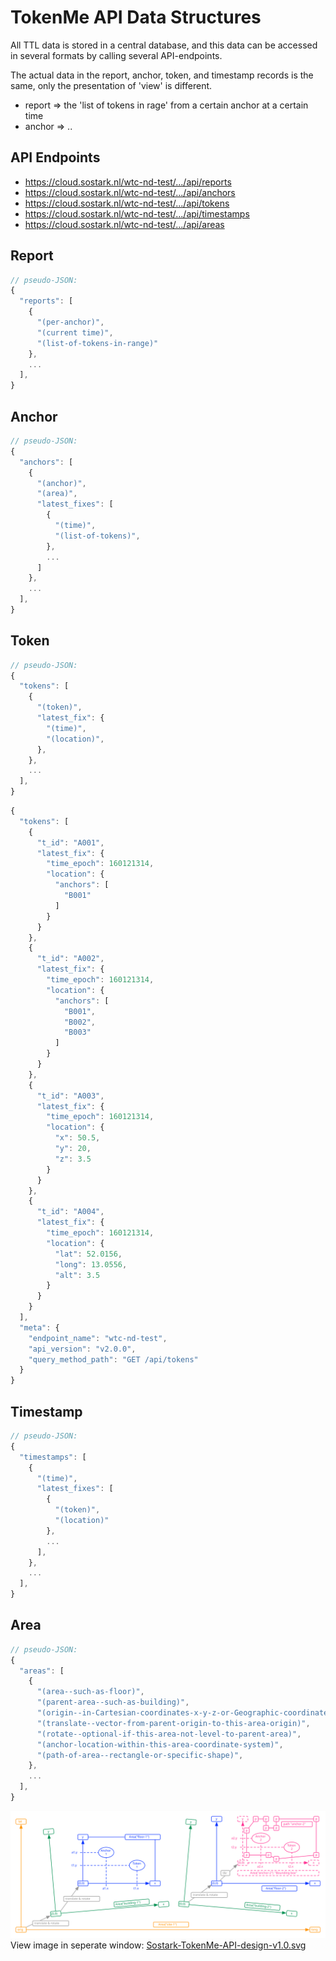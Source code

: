 # TokenMe API Data Structures

All TTL data is stored in a central database, and this data can be accessed in several formats by calling several API-endpoints.

The actual data in the report, anchor, token, and timestamp records is the same, only the presentation of 'view' is different.

- report => the 'list of tokens in rage' from a certain anchor at a certain time
- anchor => ..

## API Endpoints

- <span class="mono">https://cloud.sostark.nl/wtc-nd-test/.../api/reports</span>
- <span class="mono">https://cloud.sostark.nl/wtc-nd-test/.../api/anchors</span>
- <span class="mono">https://cloud.sostark.nl/wtc-nd-test/.../api/tokens</span>
- <span class="mono">https://cloud.sostark.nl/wtc-nd-test/.../api/timestamps</span>
- <span class="mono">https://cloud.sostark.nl/wtc-nd-test/.../api/areas</span>

## Report

```js
// pseudo-JSON:
{
  "reports": [
    { 
      "(per-anchor)",
      "(current time)",
      "(list-of-tokens-in-range)"
    },
    ...
  ],
}
```

## Anchor

```js
// pseudo-JSON:
{
  "anchors": [
    { 
      "(anchor)",
      "(area)",
      "latest_fixes": [
        { 
          "(time)", 
          "(list-of-tokens)",
        },
        ...
      ]
    },
    ...
  ],
}
```

## Token

```js
// pseudo-JSON:
{
  "tokens": [
    { 
      "(token)",
      "latest_fix": {
        "(time)",
        "(location)", 
      },
    },
    ...
  ],
}
```

```js
{
  "tokens": [
    {
      "t_id": "A001",
      "latest_fix": {
        "time_epoch": 160121314,
        "location": {
          "anchors": [
            "B001"
          ]
        }
      }
    },
    {
      "t_id": "A002",
      "latest_fix": {
        "time_epoch": 160121314,
        "location": {
          "anchors": [
            "B001",
            "B002",
            "B003"
          ]
        }
      }
    },
    {
      "t_id": "A003",
      "latest_fix": {
        "time_epoch": 160121314,
        "location": {
          "x": 50.5,
          "y": 20,
          "z": 3.5
        }
      }
    },
    {
      "t_id": "A004",
      "latest_fix": {
        "time_epoch": 160121314,
        "location": {
          "lat": 52.0156,
          "long": 13.0556,
          "alt": 3.5
        }
      }
    }
  ],
  "meta": {
    "endpoint_name": "wtc-nd-test",
    "api_version": "v2.0.0",
    "query_method_path": "GET /api/tokens"
  }
}
```

## Timestamp

```js
// pseudo-JSON:
{
  "timestamps": [
    { 
      "(time)",
      "latest_fixes": [
        { 
          "(token)",
          "(location)"
        },
        ...
      ],
    },
    ...
  ],
}
```

## Area

```js
// pseudo-JSON:
{
  "areas": [
    { 
      "(area--such-as-floor)",
      "(parent-area--such-as-building)",
      "(origin--in-Cartesian-coordinates-x-y-z-or-Geographic-coordinates-lat-long-alt)",
      "(translate--vector-from-parent-origin-to-this-area-origin)", 
      "(rotate--optional-if-this-area-not-level-to-parent-area)",
      "(anchor-location-within-this-area-coordinate-system)",
      "(path-of-area--rectangle-or-specific-shape)",
    },
    ...
  ],
}
```

<img src="img/Sostark-TokenMe-API-design-v1.0.svg" /> <br>
View image in seperate window: <a href="./img/Sostark-TokenMe-API-design-v1.0.svg" target="_blank">Sostark-TokenMe-API-design-v1.0.svg</a>

